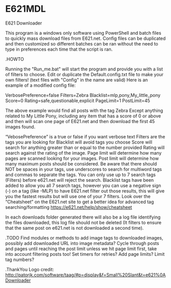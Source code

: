 # E621MDL
E621 Downloader

This program is a windows only software using PowerShell and batch files to quickly mass download files from E621.net. Config files can be duplicated and then customized so different batches can be ran without the need to type in preferences each time that the script is ran.

.HOWTO

Running the "Run_me.bat" will start the program and provide you with a list of filters to choose.
Edit or duplicate the Default.config.txt file to make your own filters! (text files with "Config" in the name are valid)
Here is an example of a modified config file:

VerbosePreference=false
Filters=Zebra
Blacklist=mlp,pony,My_little_pony
Score=0
Rating=safe,questionable,explicit
PageLimit=1
PostLimit=45

The above example would find all posts with the tag Zebra Except anything related to My Little Pony, including any item that has a score of 0 or above and then will scan one page of E621.net and then download the first 45 images found.

“VebosePreference” is a true or false if you want verbose text Filters are the tags you are looking for Blacklist will avoid tags you choose Score will search for anything greater than or equal to the number provided Rating will search against the rating of the image. Page limit will determine how many pages are scanned looking for your images. Post limit will determine how many maximum posts should be considered.
Be aware that there should NOT be spaces in your tags, use underscores to search for multiword tags and commas to separate the tags. You can only use up to 7 search tags (Filters) before e621.net will reject the search. Blacklist tags have been added to allow you all 7 search tags, however you can use a negative sign (-) on a tag (like -MLP) to have E621.net filter out those results, this will give you the fastest results but will use one of your 7 filters.
Look over the “Cheatsheet” on the E621.net site to get a better idea for advanced tag searching/formatting
https://e621.net/help/show/cheatsheet

In each downloads folder generated there will also be a log file identifying the files downloaded, this log file should not be deleted (It filters to ensure that the same post on e621.net is not downloaded a second time).

.TODO
Find modules or methods to add image tags to downloaded images, possibly add downloaded URL into image metadata?
Cycle through posts and pages until reaching the post limit unless we hit page limit first, take into account filtering posts too!
Set timers for retries?
Add page limits?
Limit tag numbers?


.ThankYou
Logo credit: http://patorjk.com/software/taag/#p=display&f=Small%20Slant&t=e621%0ADownloader

